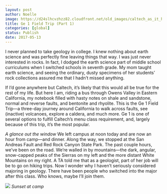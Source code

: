 ```yaml
---
layout: post
author: Noelle
image: https://d24slhcvzhzz82.cloudfront.net/old_images/caltech_as_it_happens/6a0105349b8251970b01b7c8f66b53970b.jpg
title: Ge 1 Field Trip (Part 1)
categories: [global]
status: Publish
date: 2017-05-13
---
```


I never planned to take geology in college. I knew nothing about earth science and was perfectly fine leaving things that way. I was just never interested in rocks. In fact, I dodged the earth science part of middle school curriculums when I switched schools in seventh grade. My mom taught earth science, and seeing the ordinary, dusty specimens of her students’ rock collections assured me that I hadn’t missed anything.

If I’d gone anywhere but Caltech, it’s likely that this would all be true for the rest of my life. But here I am, riding a bus through Owens Valley in Eastern California, my notebook filled with hasty notes on shale and sandstone, normal and reverse faults, and bentonite and rhyolite. This is the Ge 1 Field Trip—a three-day journey around California to walk across faults, see (inactive) volcanoes, explore a caldera, and much more. Ge 1 is one of several options to fulfill Caltech’s menu class requirement, and, largely because of this trip, it’s the most popular.

*A glance out the window*
We left campus at noon today and are now an hour from camp—and dinner. Along the way, we stopped at the San Andreas Fault and Red Rock Canyon State Park. The past couple hours, we’ve been on the road. We’re walled in by mountains—the dark, angular, snow-capped peaks of the Sierras on my left and the more distant White Mountains on my right. A TA told me that as a geologist, part of her job will be to go on hiking trips. Now I wonder why I haven’t seriously considered majoring in geology. There have been people who switched into the major after this class. Who knows, maybe I’ll join them.


![](https://d24slhcvzhzz82.cloudfront.net/old_images/caltech_as_it_happens/6a0105349b8251970b01b7c8f66b99970b.jpg)
*Sunset at camp*
